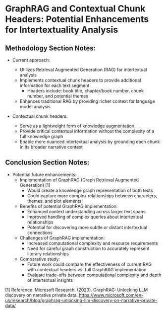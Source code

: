 # GraphRAG and Contextual Chunk Headers: Potential Enhancements for Intertextuality Analysis

## Methodology Section Notes:

- Current approach:
  * Utilizes Retrieval Augmented Generation (RAG) for intertextual analysis
  * Implements contextual chunk headers to provide additional information for each text segment
    - Headers include: book title, chapter/book number, chunk number, and potential themes
  * Enhances traditional RAG by providing richer context for language model analysis

- Contextual chunk headers:
  * Serve as a lightweight form of knowledge augmentation
  * Provide critical contextual information without the complexity of a full knowledge graph
  * Enable more nuanced intertextual analysis by grounding each chunk in its broader narrative context

## Conclusion Section Notes:

- Potential future enhancements:
  * Implementation of GraphRAG (Graph Retrieval Augmented Generation) [1]
    - Would create a knowledge graph representation of both texts
    - Could capture more complex relationships between characters, themes, and plot elements
  * Benefits of potential GraphRAG implementation:
    - Enhanced context understanding across larger text spans
    - Improved handling of complex queries about intertextual relationships
    - Potential for discovering more subtle or distant intertextual connections
  * Challenges of GraphRAG implementation:
    - Increased computational complexity and resource requirements
    - Need for careful graph construction to accurately represent literary relationships
  * Comparative study:
    - Future work could compare the effectiveness of current RAG with contextual headers vs. full GraphRAG implementation
    - Evaluate trade-offs between computational complexity and depth of intertextual insights

[1] Reference: Microsoft Research. (2023). GraphRAG: Unlocking LLM discovery on narrative private data. https://www.microsoft.com/en-us/research/blog/graphrag-unlocking-llm-discovery-on-narrative-private-data/